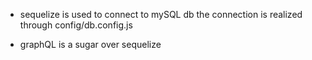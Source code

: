 - sequelize is used to connect to mySQL db
the connection is realized through config/db.config.js

- graphQL is a sugar over sequelize